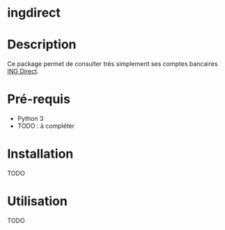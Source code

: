 # ingdirect

# Description

Ce package permet de consulter très simplement ses comptes bancaires [ING Direct](https://www.ingdirect.fr/).

# Pré-requis

- Python 3
- TODO : à compléter

# Installation

TODO

# Utilisation

TODO
